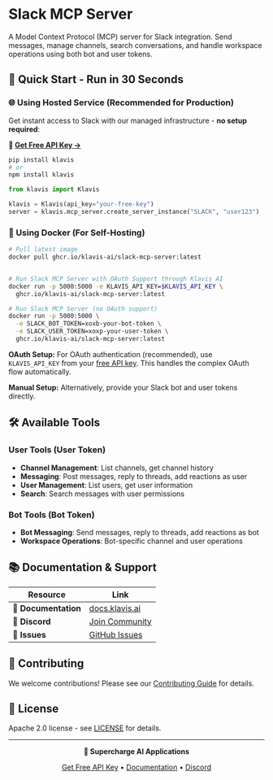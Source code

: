 # Slack MCP Server

A Model Context Protocol (MCP) server for Slack integration. Send messages, manage channels, search conversations, and handle workspace operations using both bot and user tokens.

## 🚀 Quick Start - Run in 30 Seconds

### 🌐 Using Hosted Service (Recommended for Production)

Get instant access to Slack with our managed infrastructure - **no setup required**:

**🔗 [Get Free API Key →](https://www.klavis.ai/home/api-keys)**

```bash
pip install klavis
# or
npm install klavis
```

```python
from klavis import Klavis

klavis = Klavis(api_key="your-free-key")
server = klavis.mcp_server.create_server_instance("SLACK", "user123")
```

### 🐳 Using Docker (For Self-Hosting)

```bash
# Pull latest image
docker pull ghcr.io/klavis-ai/slack-mcp-server:latest


# Run Slack MCP Server with OAuth Support through Klavis AI
docker run -p 5000:5000 -e KLAVIS_API_KEY=$KLAVIS_API_KEY \
  ghcr.io/klavis-ai/slack-mcp-server:latest

# Run Slack MCP Server (no OAuth support)
docker run -p 5000:5000 \
  -e SLACK_BOT_TOKEN=xoxb-your-bot-token \
  -e SLACK_USER_TOKEN=xoxp-your-user-token \
  ghcr.io/klavis-ai/slack-mcp-server:latest
```

**OAuth Setup:** For OAuth authentication (recommended), use `KLAVIS_API_KEY` from your [free API key](https://www.klavis.ai/home/api-keys). This handles the complex OAuth flow automatically.

**Manual Setup:** Alternatively, provide your Slack bot and user tokens directly.

## 🛠️ Available Tools

### User Tools (User Token)
- **Channel Management**: List channels, get channel history
- **Messaging**: Post messages, reply to threads, add reactions as user
- **User Management**: List users, get user information
- **Search**: Search messages with user permissions

### Bot Tools (Bot Token)
- **Bot Messaging**: Send messages, reply to threads, add reactions as bot
- **Workspace Operations**: Bot-specific channel and user operations

## 📚 Documentation & Support

| Resource | Link |
|----------|------|
| **📖 Documentation** | [docs.klavis.ai](https://docs.klavis.ai) |
| **💬 Discord** | [Join Community](https://discord.gg/p7TuTEcssn) |
| **🐛 Issues** | [GitHub Issues](https://github.com/klavis-ai/klavis/issues) |

## 🤝 Contributing

We welcome contributions! Please see our [Contributing Guide](../../CONTRIBUTING.md) for details.

## 📜 License

Apache 2.0 license - see [LICENSE](../../LICENSE) for details.

---

<div align="center">
  <p><strong>🚀 Supercharge AI Applications </strong></p>
  <p>
    <a href="https://www.klavis.ai">Get Free API Key</a> •
    <a href="https://docs.klavis.ai">Documentation</a> •
    <a href="https://discord.gg/p7TuTEcssn">Discord</a>
  </p>
</div>
